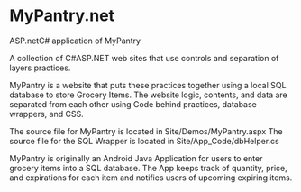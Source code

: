 # MyPantry.net
ASP.netC# application of MyPantry

A collection of C#ASP.NET web sites that use controls and separation of layers practices.

MyPantry is a website that puts these practices together using a local SQL database to store Grocery Items.
The website logic, contents, and data are separated from each other using Code behind practices, database wrappers, and CSS.

The source file for MyPantry is located in Site/Demos/MyPantry.aspx
The source file for the SQL Wrapper is located in Site/App_Code/dbHelper.cs

MyPantry is originally an Android Java Application for users to enter grocery items into a SQL database. The App keeps track of quantity, price, and expirations for each item and notifies users of upcoming expiring items.


